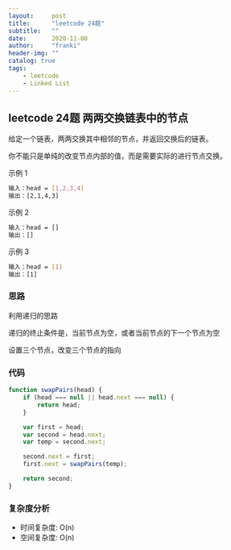 ```yaml
---
layout:     post
title:      "leetcode 24题"
subtitle:   ""
date:       2020-11-08
author:     "franki"
header-img: ""
catalog: true
tags:
    - leetcode
    - Linked List
---
```


## leetcode 24题 两两交换链表中的节点

给定一个链表，两两交换其中相邻的节点，并返回交换后的链表。

你不能只是单纯的改变节点内部的值，而是需要实际的进行节点交换。

示例 1

```bash
输入：head = [1,2,3,4]
输出：[2,1,4,3]
```

示例 2

```bash
输入：head = []
输出：[]
```

示例 3

```bash
输入：head = [1]
输出：[1]
```

### 思路

利用递归的思路

递归的终止条件是，当前节点为空，或者当前节点的下一个节点为空

设置三个节点，改变三个节点的指向

### 代码

```js
function swapPairs(head) {
    if (head === null || head.next === null) {
        return head;
    }

    var first = head;
    var second = head.next;
    var temp = second.next;

    second.next = first;
    first.next = swapPairs(temp);

    return second;
}
```

### 复杂度分析

- 时间复杂度: O(n)
- 空间复杂度: O(n)
